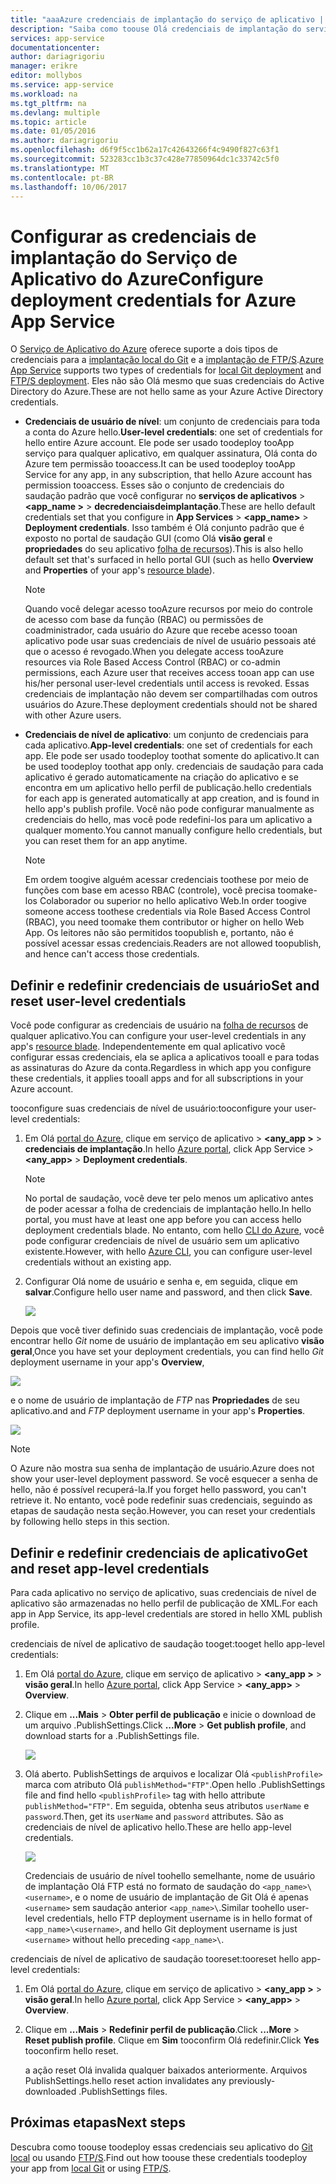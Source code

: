 ```yaml
---
title: "aaaAzure credenciais de implantação do serviço de aplicativo | Microsoft Docs"
description: "Saiba como toouse Olá credenciais de implantação do serviço de aplicativo do Azure."
services: app-service
documentationcenter: 
author: dariagrigoriu
manager: erikre
editor: mollybos
ms.service: app-service
ms.workload: na
ms.tgt_pltfrm: na
ms.devlang: multiple
ms.topic: article
ms.date: 01/05/2016
ms.author: dariagrigoriu
ms.openlocfilehash: d6f9f5cc1b62a17c42643266f4c9490f827c63f1
ms.sourcegitcommit: 523283cc1b3c37c428e77850964dc1c33742c5f0
ms.translationtype: MT
ms.contentlocale: pt-BR
ms.lasthandoff: 10/06/2017
---
```

# <a name="configure-deployment-credentials-for-azure-app-service"></a><span data-ttu-id="93aab-103">Configurar as credenciais de implantação do Serviço de Aplicativo do Azure</span><span class="sxs-lookup"><span data-stu-id="93aab-103">Configure deployment credentials for Azure App Service</span></span>
<span data-ttu-id="93aab-104">O [Serviço de Aplicativo do Azure](http://go.microsoft.com/fwlink/?LinkId=529714) oferece suporte a dois tipos de credenciais para a [implantação local do Git](app-service-deploy-local-git.md) e a [implantação de FTP/S](app-service-deploy-ftp.md).</span><span class="sxs-lookup"><span data-stu-id="93aab-104">[Azure App Service](http://go.microsoft.com/fwlink/?LinkId=529714) supports two types of credentials for [local Git deployment](app-service-deploy-local-git.md) and [FTP/S deployment](app-service-deploy-ftp.md).</span></span> <span data-ttu-id="93aab-105">Eles não são Olá mesmo que suas credenciais do Active Directory do Azure.</span><span class="sxs-lookup"><span data-stu-id="93aab-105">These are not hello same as your Azure Active Directory credentials.</span></span>

* <span data-ttu-id="93aab-106">**Credenciais de usuário de nível**: um conjunto de credenciais para toda a conta do Azure hello.</span><span class="sxs-lookup"><span data-stu-id="93aab-106">**User-level credentials**: one set of credentials for hello entire Azure account.</span></span> <span data-ttu-id="93aab-107">Ele pode ser usado toodeploy tooApp serviço para qualquer aplicativo, em qualquer assinatura, Olá conta do Azure tem permissão tooaccess.</span><span class="sxs-lookup"><span data-stu-id="93aab-107">It can be used toodeploy tooApp Service for any app, in any subscription, that hello Azure account has permission tooaccess.</span></span> <span data-ttu-id="93aab-108">Esses são o conjunto de credenciais do saudação padrão que você configurar no **serviços de aplicativos** > **&lt;app_name >** > **decredenciaisdeimplantação**.</span><span class="sxs-lookup"><span data-stu-id="93aab-108">These are hello default credentials set that you configure in **App Services** > **&lt;app_name>** > **Deployment credentials**.</span></span> <span data-ttu-id="93aab-109">Isso também é Olá conjunto padrão que é exposto no portal de saudação GUI (como Olá **visão geral** e **propriedades** do seu aplicativo [folha de recursos](../azure-resource-manager/resource-group-portal.md#manage-resources)).</span><span class="sxs-lookup"><span data-stu-id="93aab-109">This is also hello default set that's surfaced in hello portal GUI (such as hello **Overview** and **Properties** of your app's [resource blade](../azure-resource-manager/resource-group-portal.md#manage-resources)).</span></span>

    > [!NOTE]
    > <span data-ttu-id="93aab-110">Quando você delegar acesso tooAzure recursos por meio do controle de acesso com base da função (RBAC) ou permissões de coadministrador, cada usuário do Azure que recebe acesso tooan aplicativo pode usar suas credenciais de nível de usuário pessoais até que o acesso é revogado.</span><span class="sxs-lookup"><span data-stu-id="93aab-110">When you delegate access tooAzure resources via Role Based Access Control (RBAC) or co-admin permissions, each Azure user that receives access tooan app can use his/her personal user-level credentials until access is revoked.</span></span> <span data-ttu-id="93aab-111">Essas credenciais de implantação não devem ser compartilhadas com outros usuários do Azure.</span><span class="sxs-lookup"><span data-stu-id="93aab-111">These deployment credentials should not be shared with other Azure users.</span></span>
    >
    >

* <span data-ttu-id="93aab-112">**Credenciais de nível de aplicativo**: um conjunto de credenciais para cada aplicativo.</span><span class="sxs-lookup"><span data-stu-id="93aab-112">**App-level credentials**: one set of credentials for each app.</span></span> <span data-ttu-id="93aab-113">Ele pode ser usado toodeploy toothat somente do aplicativo.</span><span class="sxs-lookup"><span data-stu-id="93aab-113">It can be used toodeploy toothat app only.</span></span> <span data-ttu-id="93aab-114">credenciais de saudação para cada aplicativo é gerado automaticamente na criação do aplicativo e se encontra em um aplicativo hello perfil de publicação.</span><span class="sxs-lookup"><span data-stu-id="93aab-114">hello credentials for each app is generated automatically at app creation, and is found in hello app's publish profile.</span></span> <span data-ttu-id="93aab-115">Você não pode configurar manualmente as credenciais do hello, mas você pode redefini-los para um aplicativo a qualquer momento.</span><span class="sxs-lookup"><span data-stu-id="93aab-115">You cannot manually configure hello credentials, but you can reset them for an app anytime.</span></span>

    > [!NOTE]
    > <span data-ttu-id="93aab-116">Em ordem toogive alguém acessar credenciais toothese por meio de funções com base em acesso RBAC (controle), você precisa toomake-los Colaborador ou superior no hello aplicativo Web.</span><span class="sxs-lookup"><span data-stu-id="93aab-116">In order toogive someone access toothese credentials via Role Based Access Control (RBAC), you need toomake them contributor or higher on hello Web App.</span></span> <span data-ttu-id="93aab-117">Os leitores não são permitidos toopublish e, portanto, não é possível acessar essas credenciais.</span><span class="sxs-lookup"><span data-stu-id="93aab-117">Readers are not allowed toopublish, and hence can't access those credentials.</span></span>
    >
    >

## <span data-ttu-id="93aab-118"><a name="userscope"></a>Definir e redefinir credenciais de usuário</span><span class="sxs-lookup"><span data-stu-id="93aab-118"><a name="userscope"></a>Set and reset user-level credentials</span></span>

<span data-ttu-id="93aab-119">Você pode configurar as credenciais de usuário na [folha de recursos](../azure-resource-manager/resource-group-portal.md#manage-resources) de qualquer aplicativo.</span><span class="sxs-lookup"><span data-stu-id="93aab-119">You can configure your user-level credentials in any app's [resource blade](../azure-resource-manager/resource-group-portal.md#manage-resources).</span></span> <span data-ttu-id="93aab-120">Independentemente em qual aplicativo você configurar essas credenciais, ela se aplica a aplicativos tooall e para todas as assinaturas do Azure da conta.</span><span class="sxs-lookup"><span data-stu-id="93aab-120">Regardless in which app you configure these credentials, it applies tooall apps and for all subscriptions in your Azure account.</span></span> 

<span data-ttu-id="93aab-121">tooconfigure suas credenciais de nível de usuário:</span><span class="sxs-lookup"><span data-stu-id="93aab-121">tooconfigure your user-level credentials:</span></span>

1. <span data-ttu-id="93aab-122">Em Olá [portal do Azure](https://portal.azure.com), clique em serviço de aplicativo >  **&lt;any_app >** > **credenciais de implantação**.</span><span class="sxs-lookup"><span data-stu-id="93aab-122">In hello [Azure portal](https://portal.azure.com), click App Service > **&lt;any_app>** > **Deployment credentials**.</span></span>

    > [!NOTE]
    > <span data-ttu-id="93aab-123">No portal de saudação, você deve ter pelo menos um aplicativo antes de poder acessar a folha de credenciais de implantação hello.</span><span class="sxs-lookup"><span data-stu-id="93aab-123">In hello portal, you must have at least one app before you can access hello deployment credentials blade.</span></span> <span data-ttu-id="93aab-124">No entanto, com hello [CLI do Azure](app-service-web-app-azure-resource-manager-xplat-cli.md), você pode configurar credenciais de nível de usuário sem um aplicativo existente.</span><span class="sxs-lookup"><span data-stu-id="93aab-124">However, with hello [Azure CLI](app-service-web-app-azure-resource-manager-xplat-cli.md), you can configure user-level credentials without an existing app.</span></span>

2. <span data-ttu-id="93aab-125">Configurar Olá nome de usuário e senha e, em seguida, clique em **salvar**.</span><span class="sxs-lookup"><span data-stu-id="93aab-125">Configure hello user name and password, and then click **Save**.</span></span>

    ![](./media/app-service-deployment-credentials/deployment_credentials_configure.png)

<span data-ttu-id="93aab-126">Depois que você tiver definido suas credenciais de implantação, você pode encontrar hello *Git* nome de usuário de implantação em seu aplicativo **visão geral**,</span><span class="sxs-lookup"><span data-stu-id="93aab-126">Once you have set your deployment credentials, you can find hello *Git* deployment username in your app's **Overview**,</span></span>

![](./media/app-service-deployment-credentials/deployment_credentials_overview.png)

<span data-ttu-id="93aab-127">e o nome de usuário de implantação de *FTP* nas **Propriedades** de seu aplicativo.</span><span class="sxs-lookup"><span data-stu-id="93aab-127">and and *FTP* deployment username in your app's **Properties**.</span></span>

![](./media/app-service-deployment-credentials/deployment_credentials_properties.png)

> [!NOTE]
> <span data-ttu-id="93aab-128">O Azure não mostra sua senha de implantação de usuário.</span><span class="sxs-lookup"><span data-stu-id="93aab-128">Azure does not show your user-level deployment password.</span></span> <span data-ttu-id="93aab-129">Se você esquecer a senha de hello, não é possível recuperá-la.</span><span class="sxs-lookup"><span data-stu-id="93aab-129">If you forget hello password, you can't retrieve it.</span></span> <span data-ttu-id="93aab-130">No entanto, você pode redefinir suas credenciais, seguindo as etapas de saudação nesta seção.</span><span class="sxs-lookup"><span data-stu-id="93aab-130">However, you can reset your credentials by following hello steps in this section.</span></span>
>
>  

## <span data-ttu-id="93aab-131"><a name="appscope"></a>Definir e redefinir credenciais de aplicativo</span><span class="sxs-lookup"><span data-stu-id="93aab-131"><a name="appscope"></a>Get and reset app-level credentials</span></span>
<span data-ttu-id="93aab-132">Para cada aplicativo no serviço de aplicativo, suas credenciais de nível de aplicativo são armazenadas no hello perfil de publicação de XML.</span><span class="sxs-lookup"><span data-stu-id="93aab-132">For each app in App Service, its app-level credentials are stored in hello XML publish profile.</span></span>

<span data-ttu-id="93aab-133">credenciais de nível de aplicativo de saudação tooget:</span><span class="sxs-lookup"><span data-stu-id="93aab-133">tooget hello app-level credentials:</span></span>

1. <span data-ttu-id="93aab-134">Em Olá [portal do Azure](https://portal.azure.com), clique em serviço de aplicativo >  **&lt;any_app >** > **visão geral**.</span><span class="sxs-lookup"><span data-stu-id="93aab-134">In hello [Azure portal](https://portal.azure.com), click App Service > **&lt;any_app>** > **Overview**.</span></span>

2. <span data-ttu-id="93aab-135">Clique em **...Mais** > **Obter perfil de publicação** e inicie o download de um arquivo .PublishSettings.</span><span class="sxs-lookup"><span data-stu-id="93aab-135">Click **...More** > **Get publish profile**, and download starts for a .PublishSettings file.</span></span>

    ![](./media/app-service-deployment-credentials/publish_profile_get.png)

3. <span data-ttu-id="93aab-136">Olá aberto. PublishSettings de arquivos e localizar Olá `<publishProfile>` marca com atributo Olá `publishMethod="FTP"`.</span><span class="sxs-lookup"><span data-stu-id="93aab-136">Open hello .PublishSettings file and find hello `<publishProfile>` tag with hello attribute `publishMethod="FTP"`.</span></span> <span data-ttu-id="93aab-137">Em seguida, obtenha seus atributos `userName` e `password`.</span><span class="sxs-lookup"><span data-stu-id="93aab-137">Then, get its `userName` and `password` attributes.</span></span>
<span data-ttu-id="93aab-138">São as credenciais de nível de aplicativo hello.</span><span class="sxs-lookup"><span data-stu-id="93aab-138">These are hello app-level credentials.</span></span>

    ![](./media/app-service-deployment-credentials/publish_profile_editor.png)

    <span data-ttu-id="93aab-139">Credenciais de usuário de nível toohello semelhante, nome de usuário de implantação Olá FTP está no formato de saudação do `<app_name>\<username>`, e o nome de usuário de implantação de Git Olá é apenas `<username>` sem saudação anterior `<app_name>\`.</span><span class="sxs-lookup"><span data-stu-id="93aab-139">Similar toohello user-level credentials, hello FTP deployment username is in hello format of `<app_name>\<username>`, and hello Git deployment username is just `<username>` without hello preceding `<app_name>\`.</span></span>

<span data-ttu-id="93aab-140">credenciais de nível de aplicativo de saudação tooreset:</span><span class="sxs-lookup"><span data-stu-id="93aab-140">tooreset hello app-level credentials:</span></span>

1. <span data-ttu-id="93aab-141">Em Olá [portal do Azure](https://portal.azure.com), clique em serviço de aplicativo >  **&lt;any_app >** > **visão geral**.</span><span class="sxs-lookup"><span data-stu-id="93aab-141">In hello [Azure portal](https://portal.azure.com), click App Service > **&lt;any_app>** > **Overview**.</span></span>

2. <span data-ttu-id="93aab-142">Clique em **...Mais** > **Redefinir perfil de publicação**.</span><span class="sxs-lookup"><span data-stu-id="93aab-142">Click **...More** > **Reset publish profile**.</span></span> <span data-ttu-id="93aab-143">Clique em **Sim** tooconfirm Olá redefinir.</span><span class="sxs-lookup"><span data-stu-id="93aab-143">Click **Yes** tooconfirm hello reset.</span></span>

    <span data-ttu-id="93aab-144">a ação reset Olá invalida qualquer baixados anteriormente. Arquivos PublishSettings.</span><span class="sxs-lookup"><span data-stu-id="93aab-144">hello reset action invalidates any previously-downloaded .PublishSettings files.</span></span>

## <a name="next-steps"></a><span data-ttu-id="93aab-145">Próximas etapas</span><span class="sxs-lookup"><span data-stu-id="93aab-145">Next steps</span></span>

<span data-ttu-id="93aab-146">Descubra como toouse toodeploy essas credenciais seu aplicativo do [Git local](app-service-deploy-local-git.md) ou usando [FTP/S](app-service-deploy-ftp.md).</span><span class="sxs-lookup"><span data-stu-id="93aab-146">Find out how toouse these credentials toodeploy your app from [local Git](app-service-deploy-local-git.md) or using [FTP/S](app-service-deploy-ftp.md).</span></span>
